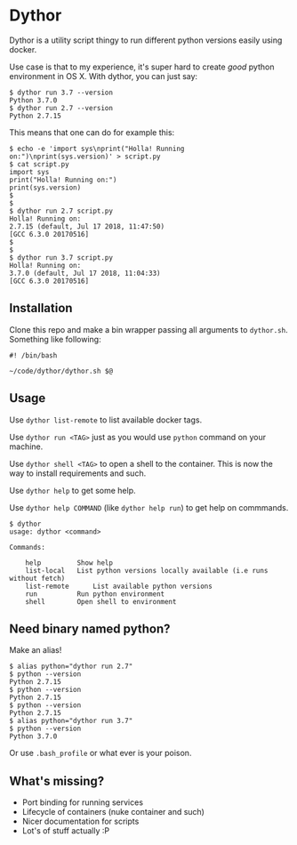 # Dythor

Dythor is a utility script thingy to run different python versions easily using docker.

Use case is that to my experience, it's super hard to create *good* python environment in OS X. With dythor, you can just say:

```shell
$ dythor run 3.7 --version
Python 3.7.0
$ dythor run 2.7 --version
Python 2.7.15
```

This means that one can do for example this:

```shell
$ echo -e 'import sys\nprint("Holla! Running on:")\nprint(sys.version)' > script.py
$ cat script.py
import sys
print("Holla! Running on:")
print(sys.version)
$
$
$ dythor run 2.7 script.py
Holla! Running on:
2.7.15 (default, Jul 17 2018, 11:47:50)
[GCC 6.3.0 20170516]
$
$
$ dythor run 3.7 script.py
Holla! Running on:
3.7.0 (default, Jul 17 2018, 11:04:33)
[GCC 6.3.0 20170516]
```

## Installation

Clone this repo and make a bin wrapper passing all arguments to `dythor.sh`. Something like following:

```
#! /bin/bash

~/code/dythor/dythor.sh $@
```

## Usage

Use `dythor list-remote` to list available docker tags.

Use `dythor run <TAG>` just as you would use `python` command on your machine.

Use `dythor shell <TAG>` to open a shell to the container. This is now the way to install requirements and such.

Use `dythor help` to get some help.

Use `dythor help COMMAND` (like `dythor help run`) to get help on commmands.

```shell
$ dythor
usage: dythor <command>

Commands:

	help 		 Show help
	list-local 	 List python versions locally available (i.e runs without fetch)
	list-remote 	 List available python versions
	run 		 Run python environment
	shell 		 Open shell to environment
```

## Need binary named python?

Make an alias!

```shell
$ alias python="dythor run 2.7"
$ python --version
Python 2.7.15
$ python --version
Python 2.7.15
$ python --version
Python 2.7.15
$ alias python="dythor run 3.7"
$ python --version
Python 3.7.0
```

Or use `.bash_profile` or what ever is your poison.

## What's missing?

* Port binding for running services
* Lifecycle of containers (nuke container and such)
* Nicer documentation for scripts
* Lot's of stuff actually :P
